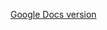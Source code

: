 [Google Docs version](https://docs.google.com/document/d/1MdeRkyK84hREMqIglAf3-MYaFSWV2uYbUnleJjC1bYw/pub)
